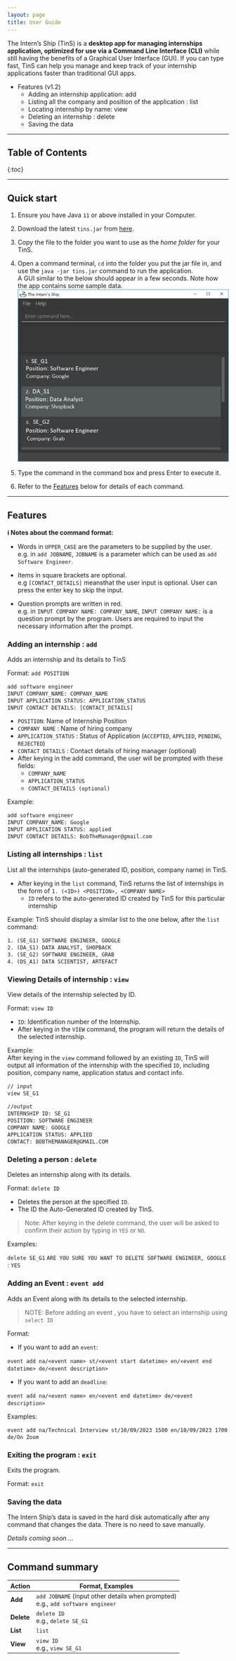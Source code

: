 ```yaml
---
layout: page
title: User Guide
---
```


The Intern’s Ship (TinS) is a **desktop app for managing internships application, optimized for use via a Command Line
Interface (CLI)** while still having the benefits of a Graphical User Interface (GUI). If you can type fast, TinS can
help you manage and keep track of your internship applications faster than traditional GUI apps.

* Features (v1.2)
  * Adding an internship application: add
  * Listing all the company and position of the application : list
  * Locating internship by name: view
  * Deleting an internship : delete
  * Saving the data

-----------------
## Table of Contents
{:toc}

--------------------------------------------------------------------------------------------------------------------

## Quick start

1. Ensure you have Java `11` or above installed in your Computer.

2. Download the latest `tins.jar` from [here](https://github.com/se-edu/addressbook-level3/releases).

3. Copy the file to the folder you want to use as the _home folder_ for your TinS.

4. Open a command terminal, `cd` into the folder you put the jar file in, and use the `java -jar tins.jar` command to run the application.<br>
   A GUI similar to the below should appear in a few seconds. Note how the app contains some sample data.<br>
   ![Ui](images/Ui.png)

5. Type the command in the command box and press Enter to execute it.

6. Refer to the [Features](#features) below for details of each command.

--------------------------------------------------------------------------------------------------------------------

## Features

<div markdown="block" class="alert alert-info">

**:information_source: Notes about the command format:**<br>

* Words in `UPPER_CASE` are the parameters to be supplied by the user.<br>
  e.g. in `add JOBNAME`, `JOBNAME` is a parameter which can be used as `add Software Engineer`.

* Items in square brackets are optional.<br>
  e.g `[CONTACT_DETAILS]` meansthat the user input is optional. User can press the enter key to skip the input.

* Question prompts are written in red.<br>
  e.g. in `INPUT COMPANY NAME: COMPANY_NAME`, `INPUT COMPANY NAME:` is a question prompt by the program. Users are
  required to input the necessary information after the prompt.

</div>

### Adding an internship : `add`

Adds an internship and its details to TinS

Format: `add POSITION`
```
add software engineer
INPUT COMPANY_NAME: COMPANY_NAME
INPUT APPLICATION STATUS: APPLICATION_STATUS
INPUT CONTACT DETAILS: [CONTACT_DETAILS]
```

* `POSITION`: Name of Internship Position
* `COMPANY NAME` : Name of hiring company
* `APPLICATION_STATUS` : Status of Application (`ACCEPTED`, `APPLIED`, `PENDING`, `REJECTED`)
* `CONTACT DETAILS` : Contact details of hiring manager (optional)
* After keying in the  add command, the user will be prompted with these fields:
    * `COMPANY_NAME`
    * `APPLICATION_STATUS`
    * `CONTACT_DETAILS (optional)`

Example:
```
add software engineer
INPUT COMPANY_NAME: Google
INPUT APPLICATION STATUS: applied
INPUT CONTACT DETAILS: BobTheManager@gmail.com
```

### Listing all internships : `list`

List all the internships (auto-generated ID, position, company name) in TinS.

* After keying in the `list` command, TinS returns the list of internships in the form of
  `1. (<ID>) <POSITION>, <COMPANY NAME>`
   * `ID` refers to the auto-generated ID created by TinS for this particular internship

Example: TinS should display a similar list to the one below, after the `list` command:

~~~
1. (SE_G1) SOFTWARE ENGINEER, GOOGLE
2. (DA_S1) DATA ANALYST, SHOPBACK
3. (SE_G2) SOFTWARE ENGINEER, GRAB
4. (DS_A1) DATA SCIENTIST, ARTEFACT
~~~

### Viewing Details of internship : `view`

View details of the internship selected by ID.

Format: `view ID`

* `ID`: Identification number of the Internship.
* After keying in the `VIEW` command, the program will return the details of the selected internship.

Example: <br>
After keying in the `view` command followed by an existing `ID`, TinS will output
all information of the internship with the specified `ID`, including position, company
name, application status and contact info.

~~~
// input
view SE_G1
~~~
~~~
//output
INTERNSHIP ID: SE_G1
POSITION: SOFTWARE ENGINEER
COMPANY NAME: GOOGLE
APPLICATION STATUS: APPLIED
CONTACT: BOBTHEMANAGER@GMAIL.COM
~~~

### Deleting a person : `delete`

Deletes an internship along with its details.

Format: `delete ID`
* Deletes the person at the specified `ID`.
* The ID the  Auto-Generated ID created by TInS.

> Note: After keying in the  delete command, the user will be asked to confirm their action by typing in `YES` or `NO`.

Examples:

`delete SE_G1`
`ARE YOU SURE YOU WANT TO DELETE SOFTWARE ENGINEER, GOOGLE` : `YES`

### Adding an Event : `event add`
Adds an Event along with its details to the selected internship.

> NOTE: Before adding an event , you have to select an internship using `select ID`

Format: 

* If you want to add an `event`: 

`event add na/<event name> st/<event start datetime> en/<event end datetime> de/<event description>`

* If you want to add an `deadline`:

`event add na/<event name> en/<event end datetime> de/<event description>`

Examples:
```
event add na/Technical Interview st/10/09/2023 1500 en/10/09/2023 1700 de/On Zoom
```


### Exiting the program : `exit`

Exits the program.

Format: `exit`

### Saving the data

The Intern Ship’s data is saved in the hard disk automatically after any command that changes the data. There is no need to save manually.

_Details coming soon ..._

--------------------------------------------------------------------------------------------------------------------

## Command summary

Action | Format, Examples
--------|------------------
**Add** | `add JOBNAME` (input other details when prompted) <br> e.g., `add software engineer`
**Delete** | `delete ID`<br> e.g., `delete SE_G1`
**List** | `list`
**View** | `view ID`<br> e.g., `view SE_G1`

